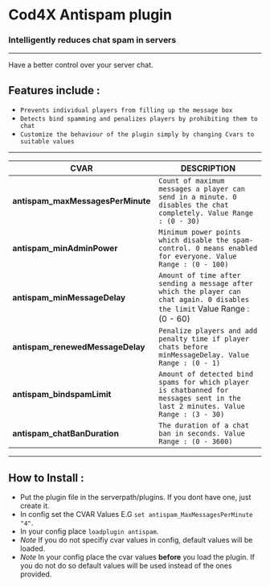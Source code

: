 # Cod4X Antispam plugin
### Intelligently reduces chat spam in servers
------------------------------------------------------------------------------------------------------------
Have a better control over your server chat.
## Features include :  
- ```Prevents individual players from filling up the message box```
- ```Detects bind spamming and penalizes players by prohibiting them to chat```
- ```Customize the behaviour of the plugin simply by changing Cvars to suitable values ```
----------------------------------------------------------------------------------------------------------
|CVAR | DESCRIPTION|
|------------- | --------------------------|
__antispam_maxMessagesPerMinute__ | ```Count of maximum messages a player can send in a minute. 0 disables the chat completely. Value Range : (0 - 30)```|
|__antispam_minAdminPower__ | ```Minimum power points which disable the spam-control. 0 means enabled for everyone. Value Range : (0 - 100)```|
|__antispam_minMessageDelay__ | ```Amount of time after sending a message after which the player can chat again. 0 disables the limit``` Value Range : (0 - 60)|
|__antispam_renewedMessageDelay__ | ```Penalize players and add penalty time if player chats before minMessageDelay. Value Range : (0 - 1)```|
|__antispam_bindspamLimit__ | ```Amount of detected bind spams for which player is chatbanned for messages sent in the last 2 minutes. Value Range : (3 - 30)```|
|__antispam_chatBanDuration__ | ```The duration of a chat ban in seconds. Value Range : (0 - 3600)```|


----------------------------------------------------------------------------------------------------
## How to Install :

- Put the plugin file in the serverpath/plugins. If you dont have one, just create it.
- In config set the CVAR Values E.G ```set antispam_MaxMessagesPerMinute "4"```.
- In your config place ```loadplugin antispam```.
- *Note* If you do not specifiy cvar values in config, default values will be loaded.
- *Note* In your config place the cvar values __before__ you load the plugin. If you do not do so default values will be used instead of the ones provided.
